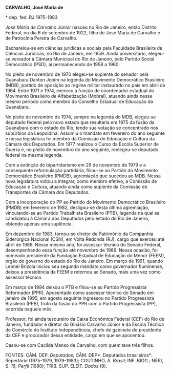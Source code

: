 **CARVALHO, José Maria de**

\* dep. fed. RJ 1975-1983.

*José Maria de Carvalho Júnior* nasceu no Rio de Janeiro, então Distrito
Federal, no dia 6 de setembro de 1922, filho de José Maria de Carvalho e
de Patrocínia Pereira de Carvalho.

Bacharelou-se em ciências jurídicas e sociais pela Faculdade Brasileira
de Ciências Jurídicas, no Rio de Janeiro, em 1959. Ainda universitário,
elegeu-se vereador à Câmara Municipal do Rio de Janeiro, pelo Partido
Social Democrático (PSD), aí permanecendo de 1958 a 1960.

No pleito de novembro de 1970 elegeu-se suplente do senador pela
Guanabara Danton Jobim na legenda do Movimento Democrático Brasileiro
(MDB), partido de oposição ao regime militar instaurado no país em abril
de 1964. Entre 1971 e 1974, exerceu a função de coordenador estadual do
Movimento Brasileiro de Alfabetização (Mobral), atuando ainda nesse
mesmo período como membro do Conselho Estadual de Educação da Guanabara.

No pleito de novembro de 1974, sempre na legenda do MDB, elegeu-se
deputado federal pelo novo estado que resultaria em 1975 da fusão da
Guanabara com o estado do Rio, tendo sua votação se concentrado nos
subúrbios da Leopoldina. Assumiu o mandato em fevereiro do ano seguinte
e nessa legislatura foi membro da Comissão de Educação e Cultura da
Câmara dos Deputados. Em 1977 realizou o Curso da Escola Superior de
Guerra e, no pleito de novembro do ano seguinte, reelegeu-se deputado
federal na mesma legenda.

Com a extinção do bipartidarismo em 29 de novembro de 1979 e a
consequente reformulação partidária, filiou-se ao Partido do Movimento
Democrático Brasileiro (PMDB), agremiação que sucedeu ao MDB. Nessa nova
legislatura voltou a integrar, como membro efetivo, a Comissão de
Educação e Cultura, atuando ainda como suplente da Comissão de
Transportes da Câmara dos Deputados.

Com a incorporação do PP ao Partido do Movimento Democrático Brasileiro
(PMDB) em fevereiro de 1982, desligou-se desta última agremiação,
vinculando-se ao Partido Trabalhista Brasileiro (PTB), legenda na qual
se candidatou à Câmara dos Deputados pelo estado do Rio de Janeiro,
obtendo apenas uma suplência.

Em dezembro de 1983, tornou-se diretor de Patrimônio da Companhia
Siderúrgica Nacional (CSN), em Volta Redonda (RJ), cargo que exerceu até
abril de 1988. Nesse mesmo ano, foi assessor técnico do Senado Federal,
desempenhando essa função até novembro de 1989. Nessa ocasião, foi
nomeado presidente da Fundação Estadual de Educação do Menor (FEEM),
órgão do governo do estado do Rio de Janeiro. Em março de 1991, quando
Leonel Brizola iniciou seu segundo mandato como governador fluminense,
deixou a presidência da FEEM e retornou ao Senado, mais uma vez como
assessor técnico.

Em março de 1994 deixou o PTB e filiou-se ao Partido Progressista
Reformador (PPR). Aposentado como assessor técnico do Senado em janeiro
de 1995, em agosto seguinte ingressou no Partido Progressista Brasileiro
(PPB), fruto da fusão do PPR com o Partido Progressista (PP), ocorrida
naquele mês.

Professor, foi ainda tesoureiro da Caixa Econômica Federal (CEF) do Rio
de Janeiro, fundador e diretor do Ginásio Carvalho Júnior e da Escola
Técnica de Comércio do Instituto Independência, chefe de gabinete do
presidente da CEF e procurador dessa entidade, cargo em que se
aposentou.

Casou-se com Cacilda Manso de Carvalho, com quem teve três filhos.

FONTES: CÂM. DEP. *Deputados*; CÂM. DEP*. Deputados brasileiros*.
Repertório (1975-1979, 1979-1983); COUTINHO, A. *Brasil*; INF. BIOG.;
NÉRI, S. *16*; *Perfil* (1980); TRIB. SUP. ELEIT. *Dados* (9).
